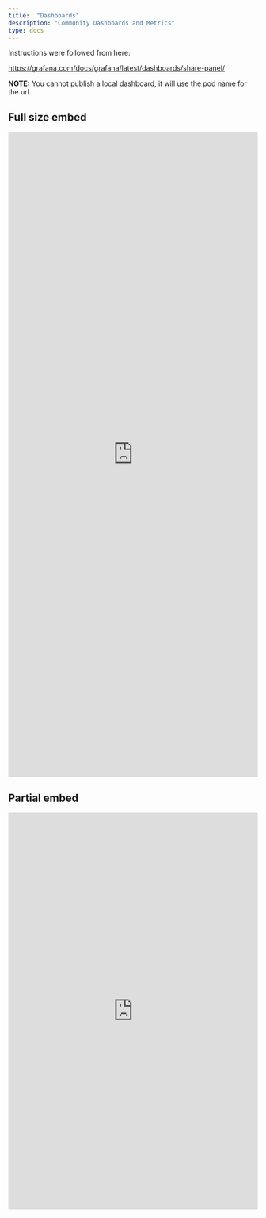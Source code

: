 ```yaml
---
title:  "Dashboards"
description: "Community Dashboards and Metrics"
type: docs
---
```


Instructions were followed from here:

https://grafana.com/docs/grafana/latest/dashboards/share-panel/


**NOTE:** You cannot publish a local dashboard, it will use the pod name for the url.

## Full size embed

<iframe src="https://snapshot.raintank.io/dashboard/snapshot/sul1NA0KW2o1ZHem1BsLEO4v73Y7MSwQ" width="100%" height="1300" frameborder="0"></iframe>


## Partial embed

<iframe src="https://snapshot.raintank.io/dashboard/snapshot/sul1NA0KW2o1ZHem1BsLEO4v73Y7MSwQ" width="100%" height="800" frameborder="0"></iframe>